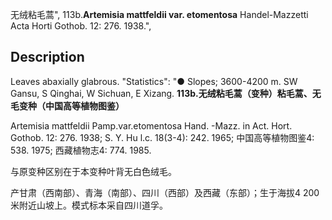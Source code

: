 无绒粘毛蒿",
113b.**Artemisia mattfeldii var. etomentosa** Handel-Mazzetti Acta Horti Gothob. 12: 276. 1938.",

## Description
Leaves abaxially glabrous.
  "Statistics": "● Slopes; 3600-4200 m. SW Gansu, S Qinghai, W Sichuan, E Xizang.
**113b.无绒粘毛蒿（变种）粘毛蒿、无毛变种（中国高等植物图鉴）**

Artemisia mattfeldii Pamp.var.etomentosa Hand. -Mazz. in Act. Hort. Gothob. 12: 276. 1938; S. Y. Hu l.c. 18(3-4): 242. 1965; 中国高等植物图鉴4: 538. 1975; 西藏植物志4: 774. 1985.

与原变种区别在于本变种叶背无白色绒毛。

产甘肃（西南部）、青海（南部）、四川（西部）及西藏（东部）；生于海拔4 200米附近山坡上。模式标本采自四川道孚。

